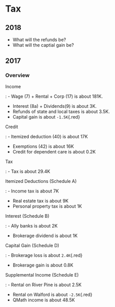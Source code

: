 # Tax

## 2018

- What will the refunds be?
- What will the captial gain be?

## 2017

### Overview

Income

: - Wage (7) + Rental + Corp (17)  is about 181K. 
  - Interest (8a) + Dividends(9) is about 3K.
  - Refunds of state and local taxes is about 3.5K.
  - Capital gain is about `-1.5K`{.red}

Credit

: - Itemized deduction (40) is about 17K
  - Exemptions (42) is about 16K 
  - Credit for dependent care is about 0.2K

Tax

: - Tax is about 29.4K

Itemized Deductions (Schedule A)

: - Income tax is about 7K
  - Real estate tax is about 9K
  - Personal property tax is about 1K

Interest (Schedule B)

: - Ally banks is about 2K
  - Brokerage dividend is about 1K

Capital Gain (Schedule D)

: - Brokerage loss is about `2.4K`{.red}
  - Brokerage gain is about 0.8K

Supplemental Income (Schedule E)

: - Rental on River Pine is about 2.5K
  - Rental on Walford is about `-2.5K`{.red}
  - QMath income is about 48.5K